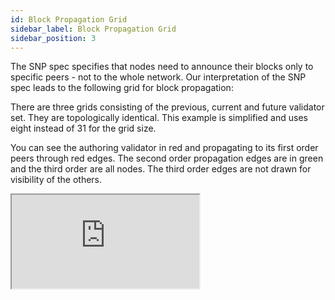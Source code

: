 ```yaml
---
id: Block Propagation Grid
sidebar_label: Block Propagation Grid
sidebar_position: 3
---
```


The SNP spec specifies that nodes need to announce their blocks only to specific peers - not to the whole network. Our interpretation of the SNP spec leads to the following grid for block propagation:

There are three grids consisting of the previous, current and future validator set. They are topologically identical. This example is simplified and uses eight instead of 31 for the grid size.

You can see the authoring validator in red and propagating to its first order peers through red edges. The second order propagation edges are in green and the third order are all nodes. The third order edges are not drawn for visibility of the others.

<iframe
  src="https://stackblitz.com/edit/typescript-dm85k5?embed=1&file=index.ts&hideDevTools=1&hideExplorer=1&hideNavigation=1&theme=dark&view=preview"
  style={{
    width: '100%',
    height: '600px',
    border: 0,
    borderRadius: '0px',
    overflow: 'hidden'
  }}
  title="TypeScript StackBlitz Example"
  allow="accelerometer; ambient-light-sensor; camera; encrypted-media; geolocation; gyroscope; hid; microphone; midi; payment; usb; vr; xr-spatial-tracking"
  sandbox="allow-forms allow-modals allow-popups allow-presentation allow-same-origin allow-scripts"
/>

## Example

Assuming the validator with index `32` (grid coordinate `(1, 1)`) wants to propagate a block. It would have to send it to these first-order grid neighbors:

`[{0, 1}, {2, 1}, {3, 1}, {4, 1}, {5, 1}, {6, 1}, {7, 1}, {8, 1}, {9, 1}, {10, 1}, {11, 1}, {12, 1}, {13, 1}, {14, 1}, {15, 1}, {16, 1}, {17, 1}, {18, 1}, {19, 1}, {20, 1}, {21, 1}, {22, 1}, {23, 1}, {24, 1}, {25, 1}, {26, 1}, {27, 1}, {28, 1}, {29, 1}, {30, 1}, {1, 0}, {1, 2}, {1, 3}, {1, 4}, {1, 5}, {1, 6}, {1, 7}, {1, 8}, {1, 9}, {1, 10}, {1, 11}, {1, 12}, {1, 13}, {1, 14}, {1, 15}, {1, 16}, {1, 17}, {1, 18}, {1, 19}, {1, 20}, {1, 21}, {1, 22}, {1, 23}, {1, 24}, {1, 25}, {1, 26}, {1, 27}, {1, 28}, {1, 29}, {1, 30}]`

Translating to the following indices:

`[1, 63, 94, 125, 156, 187, 218, 249, 280, 311, 342, 373, 404, 435, 466, 497, 528, 559, 590, 621, 652, 683, 714, 745, 776, 807, 838, 869, 900, 931, 31, 33, 34, 35, 36, 37, 38, 39, 40, 41, 42, 43, 44, 45, 46, 47, 48, 49, 50, 51, 52, 53, 54, 55, 56, 57, 58, 59, 60, 61]`

Additionally, they also send it to the same validator indices of the previous and future epoch.
